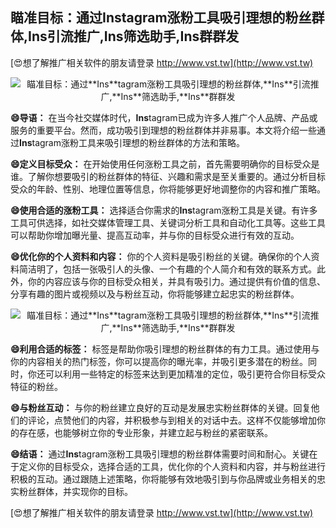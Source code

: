 ## **瞄准目标：通过**Ins**tagram涨粉工具吸引理想的粉丝群体,**Ins**引流推广,**Ins**筛选助手,**Ins**群群发**

[😍想了解推广相关软件的朋友请登录 http://www.vst.tw](http://www.vst.tw)

 <center><img src="https://vst.tw/MP4/tuiguang/png/0.png" alt="瞄准目标：通过**Ins**tagram涨粉工具吸引理想的粉丝群体,**Ins**引流推广,**Ins**筛选助手,**Ins**群群发"></center>

**😄导语：**
在当今社交媒体时代，**Ins**tagram已成为许多人推广个人品牌、产品或服务的重要平台。然而，成功吸引到理想的粉丝群体并非易事。本文将介绍一些通过**Ins**tagram涨粉工具来吸引理想的粉丝群体的方法和策略。

**😄定义目标受众：**
在开始使用任何涨粉工具之前，首先需要明确你的目标受众是谁。了解你想要吸引的粉丝群体的特征、兴趣和需求是至关重要的。通过分析目标受众的年龄、性别、地理位置等信息，你将能够更好地调整你的内容和推广策略。

**😄使用合适的涨粉工具：**
选择适合你需求的**Ins**tagram涨粉工具是关键。有许多工具可供选择，如社交媒体管理工具、关键词分析工具和自动化工具等。这些工具可以帮助你增加曝光量、提高互动率，并与你的目标受众进行有效的互动。

**😄优化你的个人资料和内容：**
你的个人资料是吸引粉丝的关键。确保你的个人资料简洁明了，包括一张吸引人的头像、一个有趣的个人简介和有效的联系方式。此外，你的内容应该与你的目标受众相关，并具有吸引力。通过提供有价值的信息、分享有趣的图片或视频以及与粉丝互动，你将能够建立起忠实的粉丝群体。

 <center><img src="https://vst.tw/MP4/tuiguang/png/2.png" alt="瞄准目标：通过**Ins**tagram涨粉工具吸引理想的粉丝群体,**Ins**引流推广,**Ins**筛选助手,**Ins**群群发"></center>

**😄利用合适的标签：**
标签是帮助你吸引理想的粉丝群体的有力工具。通过使用与你的内容相关的热门标签，你可以提高你的曝光率，并吸引更多潜在的粉丝。同时，你还可以利用一些特定的标签来达到更加精准的定位，吸引更符合你目标受众特征的粉丝。

**😄与粉丝互动：**
与你的粉丝建立良好的互动是发展忠实粉丝群体的关键。回复他们的评论，点赞他们的内容，并积极参与到相关的对话中去。这样不仅能够增加你的存在感，也能够树立你的专业形象，并建立起与粉丝的紧密联系。

**😄结语：**
通过**Ins**tagram涨粉工具吸引理想的粉丝群体需要时间和耐心。关键在于定义你的目标受众，选择合适的工具，优化你的个人资料和内容，并与粉丝进行积极的互动。通过跟随上述策略，你将能够有效地吸引到与你品牌或业务相关的忠实粉丝群体，并实现你的目标。

[😍想了解推广相关软件的朋友请登录 http://www.vst.tw](http://www.vst.tw)



